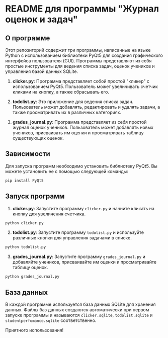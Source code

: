 # README для программы "Журнал оценок и задач"

## О программе

Этот репозиторий содержит три программы, написанные на языке Python с использованием библиотеки PyQt5 для создания графического интерфейса пользователя (GUI). Программы представляют из себя простые инструменты для ведения списка задач, оценок учеников и управления базой данных SQLite.

1. **clicker.py**: Программа представляет собой простой "кликер" с использованием PyQt5. Пользователь может увеличивать счетчик кликами на кнопку, а также сбрасывать его.

2. **todolist.py**: Это приложение для ведения списка задач. Пользователь может добавлять, редактировать и удалять задачи, а также просматривать их в различных категориях.

3. **grades_journal.py**: Программа представляет из себя простой журнал оценок учеников. Пользователь может добавлять новых учеников, присваивать им оценки и просматривать таблицу существующих оценок.

## Зависимости

Для запуска программ необходимо установить библиотеку PyQt5. Вы можете установить ее с помощью следующей команды:

```bash
pip install PyQt5
```

## Запуск программ

1. **clicker.py**: Запустите программу `clicker.py` и начните кликать на кнопку для увеличения счетчика.

```bash
python clicker.py
```

2. **todolist.py**: Запустите программу `todolist.py` и используйте различные кнопки для управления задачами в списке.

```bash
python todolist.py
```

3. **grades_journal.py**: Запустите программу `grades_journal.py` и добавляйте учеников, присваивайте им оценки и просматривайте таблицу оценок.

```bash
python grades_journal.py
```

## База данных

В каждой программе используется база данных SQLite для хранения данных. Файлы баз данных создаются автоматически при первом запуске программы и называются `clicker.sqlite`, `todolist.sqlite` и `studentperfomance.sqlite` соответственно.


Приятного использования!

